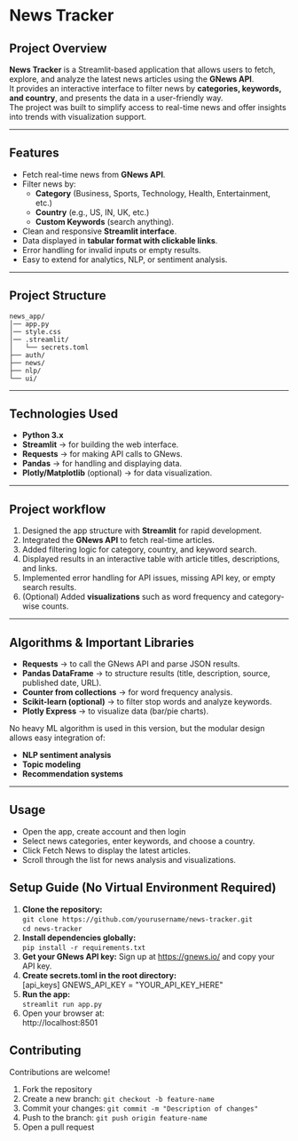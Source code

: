 # News Tracker  

## Project Overview 
**News Tracker** is a Streamlit-based application that allows users to fetch, explore, and analyze the latest news articles using the **GNews API**.  
It provides an interactive interface to filter news by **categories, keywords, and country**, and presents the data in a user-friendly way.  
The project was built to simplify access to real-time news and offer insights into trends with visualization support.  

---

## Features  
- Fetch real-time news from **GNews API**.  
- Filter news by:
  - **Category** (Business, Sports, Technology, Health, Entertainment, etc.)  
  - **Country** (e.g., US, IN, UK, etc.)  
  - **Custom Keywords** (search anything).  
- Clean and responsive **Streamlit interface**.  
- Data displayed in **tabular format with clickable links**.  
- Error handling for invalid inputs or empty results.  
- Easy to extend for analytics, NLP, or sentiment analysis.  

---

## Project Structure  
```
news_app/
│── app.py
│── style.css
│── .streamlit/
│   └── secrets.toml
├── auth/
├── news/
├── nlp/
└── ui/
```

---

## Technologies Used  
- **Python 3.x**  
- **Streamlit** → for building the web interface.  
- **Requests** → for making API calls to GNews.  
- **Pandas** → for handling and displaying data.  
- **Plotly/Matplotlib** (optional) → for data visualization.  

---

## Project workflow  
1. Designed the app structure with **Streamlit** for rapid development.  
2. Integrated the **GNews API** to fetch real-time articles.  
3. Added filtering logic for category, country, and keyword search.  
4. Displayed results in an interactive table with article titles, descriptions, and links.  
5. Implemented error handling for API issues, missing API key, or empty search results.  
6. (Optional) Added **visualizations** such as word frequency and category-wise counts.  

---

## Algorithms & Important Libraries  
- **Requests** → to call the GNews API and parse JSON results.  
- **Pandas DataFrame** → to structure results (title, description, source, published date, URL).  
- **Counter from collections** → for word frequency analysis.  
- **Scikit-learn (optional)** → to filter stop words and analyze keywords.  
- **Plotly Express** → to visualize data (bar/pie charts).  

No heavy ML algorithm is used in this version, but the modular design allows easy integration of:  
- **NLP sentiment analysis**  
- **Topic modeling**  
- **Recommendation systems**  

---
## Usage
- Open the app, create account and then login 
- Select news categories, enter keywords, and choose a country.
- Click Fetch News to display the latest articles.
- Scroll through the list for news analysis and visualizations.


## Setup Guide (No Virtual Environment Required)  
1. **Clone the repository:**<br>
    `git clone https://github.com/yourusername/news-tracker.git`<br>
     `cd news-tracker`
3. **Install dependencies globally:**<br>
    `pip install -r requirements.txt`
4. **Get your GNews API key:**
    Sign up at https://gnews.io/ and copy your API key.
5. **Create secrets.toml in the root directory:**<br>
    [api_keys]
    GNEWS_API_KEY = "YOUR_API_KEY_HERE"
6. **Run the app:**<br>
    `streamlit run app.py`
7.  Open your browser at:<br>
    http://localhost:8501



## Contributing
Contributions are welcome!
1. Fork the repository
2. Create a new branch: `git checkout -b feature-name`
3. Commit your changes: `git commit -m "Description of changes"`
4. Push to the branch: `git push origin feature-name`
5. Open a pull request


